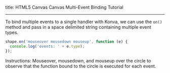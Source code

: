 title: HTML5 Canvas Canvas Multi-Event Binding Tutorial

---

To bind multiple events to a single handler with Konva, we can use the `on()` method and pass in a space delimited string containing multiple event types.

```js
shape.on('mouseover mousedown mouseup', function (e) {
  console.log('events: ' + e.type);
});
```

Instructions: Mouseover, mousedown, and mouseup over the circle to observe that the function bound to the circle is executed for each event.

<!-- {% iframe /downloads/code/events/Multi_Event.html %}

{% include_code Konva Multi_Event Demo events/Multi_Event.html %} -->
